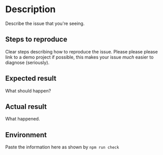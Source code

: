 # Description

Describe the issue that you're seeing.

## Steps to reproduce

Clear steps describing how to reproduce the issue. Please please please link to a demo project if possible, this makes your issue _much_ easier to diagnose (seriously).

## Expected result

What should happen?

## Actual result

What happened.

## Environment

Paste the information here as shown by `npm run check`
